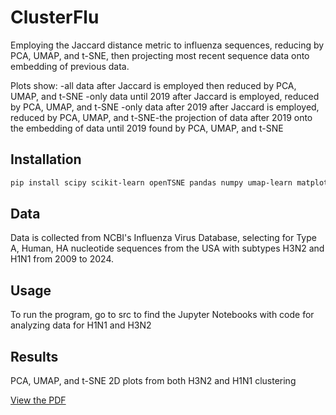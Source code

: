 # ClusterFlu
Employing the Jaccard distance metric to influenza sequences, reducing by PCA, UMAP, and t-SNE, then projecting most recent sequence data onto embedding of previous data.

Plots show: 
-all data after Jaccard is employed then reduced by PCA, UMAP, and t-SNE
-only data until 2019 after Jaccard is employed, reduced by PCA, UMAP, and t-SNE
-only data after 2019 after Jaccard is employed, reduced by PCA, UMAP, and t-SNE-the projection of data after 2019 onto the embedding of data until 2019 found by PCA, UMAP, and t-SNE


## Installation
```bash
pip install scipy scikit-learn openTSNE pandas numpy umap-learn matplotlib seaborn 
```
## Data
Data is collected from NCBI's Influenza Virus Database, selecting for Type A, Human, HA nucleotide sequences from the USA with subtypes H3N2 and H1N1 from 2009 to 2024. 

## Usage
To run the program, go to src to find the Jupyter Notebooks with code for analyzing data for H1N1 and H3N2 

## Results
PCA, UMAP, and t-SNE 2D plots from both H3N2 and H1N1 clustering

[View the PDF](../assets/H1N1_PCA_Date_Transformed_AllData.pdf)

